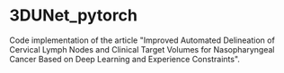 # 3DUNet_pytorch
Code implementation of the article "Improved Automated Delineation of Cervical Lymph Nodes and Clinical Target Volumes for Nasopharyngeal Cancer Based on Deep Learning and Experience Constraints".
